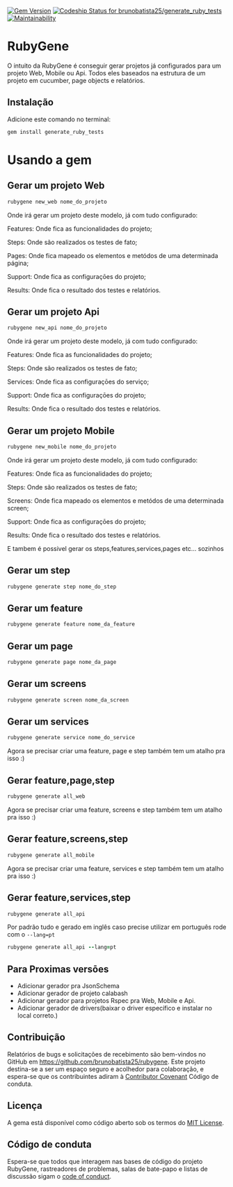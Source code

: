 [![Gem Version](https://badge.fury.io/rb/rubygene.svg)](https://badge.fury.io/rb/rubygene)
[ ![Codeship Status for brunobatista25/generate_ruby_tests](https://app.codeship.com/projects/6954dcd0-9694-0136-803d-3204db439b3c/status?branch=master)](https://app.codeship.com/projects/304920)
[![Maintainability](https://api.codeclimate.com/v1/badges/6ac63623b0699225f219/maintainability)](https://codeclimate.com/github/brunobatista25/RubyGene/maintainability)

# RubyGene

O intuito da RubyGene é conseguir gerar projetos já configurados para um projeto Web, Mobile ou Api. Todos eles baseados na estrutura de um projeto em cucumber, page objects e relatórios.

## Instalação

Adicione este comando no terminal:

```ruby
gem install generate_ruby_tests
```

# Usando a gem


## Gerar um projeto Web

```ruby
rubygene new_web nome_do_projeto
```

Onde irá gerar um projeto deste modelo, já com tudo configurado:

Features: Onde fica as funcionalidades do projeto;

Steps: Onde são realizados os testes de fato;

Pages: Onde fica mapeado os elementos e metódos de uma determinada página;

Support: Onde fica as configuraçōes do projeto;

Results: Onde fica o resultado dos testes e relatórios.

## Gerar um projeto Api

```ruby
rubygene new_api nome_do_projeto
```

Onde irá gerar um projeto deste modelo, já com tudo configurado:

Features: Onde fica as funcionalidades do projeto;

Steps: Onde são realizados os testes de fato;

Services: Onde fica as configuraçōes do serviço;

Support: Onde fica as configuraçōes do projeto;

Results: Onde fica o resultado dos testes e relatórios.

## Gerar um projeto Mobile

```ruby
rubygene new_mobile nome_do_projeto
```

Onde irá gerar um projeto deste modelo, já com tudo configurado:

Features: Onde fica as funcionalidades do projeto;

Steps: Onde são realizados os testes de fato;

Screens: Onde fica mapeado os elementos e metódos de uma determinada screen;

Support: Onde fica as configuraçōes do projeto;

Results: Onde fica o resultado dos testes e relatórios.

E tambem é possivel gerar os steps,features,services,pages etc... sozinhos 

## Gerar um step

```ruby
rubygene generate step nome_do_step
```

## Gerar um feature

```ruby
rubygene generate feature nome_da_feature
```

## Gerar um page

```ruby
rubygene generate page nome_da_page
```

## Gerar um screens

```ruby
rubygene generate screen nome_da_screen
```

## Gerar um services

```ruby
rubygene generate service nome_do_service
```

Agora se precisar criar uma feature, page e step também tem um atalho pra isso :)
 
## Gerar feature,page,step

```ruby
rubygene generate all_web
```

Agora se precisar criar uma feature, screens e step também tem um atalho pra isso :)

## Gerar feature,screens,step

```ruby
rubygene generate all_mobile
```

Agora se precisar criar uma feature, services e step também tem um atalho pra isso :)

## Gerar feature,services,step

```ruby
rubygene generate all_api
```

Por padrão tudo e gerado em inglês caso precise utilizar em português rode com o `--lang=pt`

```ruby
rubygene generate all_api --lang=pt
```

## Para Proximas versōes

- Adicionar gerador pra JsonSchema
- Adicionar gerador de projeto calabash
- Adicionar gerador para projetos Rspec pra Web, Mobile e Api.
- Adicionar gerador de drivers(baixar o driver específico e instalar no local correto.)

## Contribuição

Relatórios de bugs e solicitações de recebimento são bem-vindos no GitHub em https://github.com/brunobatista25/rubygene. Este projeto destina-se a ser um espaço seguro e acolhedor para colaboração, e espera-se que os contribuintes adiram à [Contributor Covenant](http://contributor-covenant.org) Código de conduta.

## Licença

A gema está disponível como código aberto sob os termos do
 [MIT License](https://opensource.org/licenses/MIT).

## Código de conduta

Espera-se que todos que interagem nas bases de código do projeto RubyGene, rastreadores de problemas, salas de bate-papo e listas de discussão sigam o
 [code of conduct](https://github.com/brunobatista25/rubygene/blob/master/CODE_OF_CONDUCT.md).